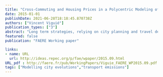 ```yaml
---
title: "Cross-Commuting and Housing Prices in a Polycentric Modeling of Cities"
date: 2015-01-01
publishDate: 2021-06-28T18:18:45.870738Z
authors: ["Vincent Viguié"]
publication_types: ["3"]
abstract: "Long term strategies, relying on city planning and travel demand management, are essential if deep GHG reduction ambitions are to be achieved in urban transport sector. However, how to precisely design such strategies remains unclear. Indeed, whereas there is a broad consensus that urban spatial structure is a key determinant in explaining travel pattern generation, the mechanisms are not yet fully understood. Especially, the interplay between commuting and localization choices leading to cross commuting in a polycentric city remains an open question, and cannot be easily explained using existing urban economics frameworks. In this study, we introduce a novel urban economic framework, fully micro-economic based, which describes land prices, population distribution and commuting travel choices in a polycentric city, with jobs locations exogenously given. It relies on the modeling of moving costs and market imperfections, especially housing-search imperfections. Using Paris as a case study, we show how this model, when adequately calibrated, reproduces available data on the internal structure of the city (rents, population densities, travel choices). A validation over the 1900-2010 period also shows that the model captures the main determinants of city shape evolution over this time. This suggests that this tool can be used to inform policy decisions."
featured: false
publication: "FAERE Working paper"

links:
- name: URL
  url: http://ideas.repec.org/p/fae/wpaper/2015.09.html
URL_pdf : http://faere.fr/pub/WorkingPapers/Viguie_FAERE_WP2015.09.pdf
tags: ["Modelling city evolutions","transport emissions"]
---
```


